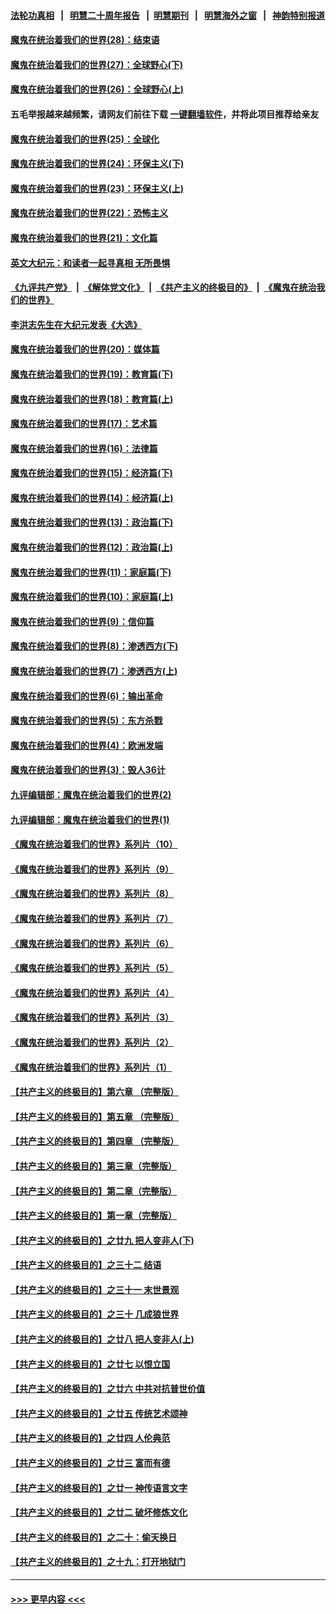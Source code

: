 #### [法轮功真相](https://github.com/gfw-breaker/truth/blob/master/README.md?t=0) &nbsp;&nbsp;|&nbsp;&nbsp; [明慧二十周年报告](https://github.com/gfw-breaker/mh-reports/blob/master/README.md?t=0) &nbsp;&nbsp;|&nbsp;&nbsp;[明慧期刊](https://github.com/gfw-breaker/mh-qikan) &nbsp;&nbsp;|&nbsp;&nbsp; [明慧海外之窗](https://github.com/gfw-breaker/mh-news/blob/master/README.md?t=0) &nbsp;&nbsp;|&nbsp;&nbsp; [神韵特别报道](https://github.com/gfw-breaker/mh-news/blob/master/shenyun.md?t=0)
#### [魔鬼在统治着我们的世界(28)：结束语](../pages/nsc422/n10936246.md?t=06120701) 
#### [魔鬼在统治着我们的世界(27)：全球野心(下)](../pages/nsc422/n10928319.md?t=06120701) 
#### [魔鬼在统治着我们的世界(26)：全球野心(上)](../pages/nsc422/n10900318.md?t=06120701) 
#### 五毛举报越来越频繁，请网友们前往下载 [一键翻墙软件](https://github.com/gfw-breaker/ssr-accounts)，并将此项目推荐给亲友
#### [魔鬼在统治着我们的世界(25)：全球化](../pages/nsc422/n10788205.md?t=06120701) 
#### [魔鬼在统治着我们的世界(24)：环保主义(下)](../pages/nsc422/n10695307.md?t=06120701) 
#### [魔鬼在统治着我们的世界(23)：环保主义(上)](../pages/nsc422/n10688613.md?t=06120701) 
#### [魔鬼在统治着我们的世界(22)：恐怖主义](../pages/nsc422/n10614727.md?t=06120701) 
#### [魔鬼在统治着我们的世界(21)：文化篇](../pages/nsc422/n10597706.md?t=06120701) 
#### [英文大纪元：和读者一起寻真相 无所畏惧](../pages/nsc422/n12542027.md?t=06120701) 
#### [《九评共产党》](https://github.com/begood0513/9ping.md/blob/master/README.md) &nbsp;|&nbsp; [《解体党文化》](../../../../jtdwh.md/blob/master/README.md)  &nbsp;|&nbsp; [《共产主义的终极目的》](../../../../gczydzjmd.md/blob/master/README.md) &nbsp;|&nbsp; [《魔鬼在统治我们的世界》](../../../../mgztzwmdsj.md/blob/master/README.md) 
#### [李洪志先生在大纪元发表《大选》](../pages/nsc422/n12534746.md?t=06120701) 
#### [魔鬼在统治着我们的世界(20)：媒体篇](../pages/nsc422/n10586579.md?t=06120701) 
#### [魔鬼在统治着我们的世界(19)：教育篇(下)](../pages/nsc422/n10564808.md?t=06120701) 
#### [魔鬼在统治着我们的世界(18)：教育篇(上)](../pages/nsc422/n10526970.md?t=06120701) 
#### [魔鬼在统治着我们的世界(17)：艺术篇](../pages/nsc422/n10499093.md?t=06120701) 
#### [魔鬼在统治着我们的世界(16)：法律篇](../pages/nsc422/n10485969.md?t=06120701) 
#### [魔鬼在统治着我们的世界(15)：经济篇(下)](../pages/nsc422/n10469975.md?t=06120701) 
#### [魔鬼在统治着我们的世界(14)：经济篇(上)](../pages/nsc422/n10457370.md?t=06120701) 
#### [魔鬼在统治着我们的世界(13)：政治篇(下)](../pages/nsc422/n10448270.md?t=06120701) 
#### [魔鬼在统治着我们的世界(12)：政治篇(上)](../pages/nsc422/n10444576.md?t=06120701) 
#### [魔鬼在统治着我们的世界(11)：家庭篇(下)](../pages/nsc422/n10440961.md?t=06120701) 
#### [魔鬼在统治着我们的世界(10)：家庭篇(上)](../pages/nsc422/n10435448.md?t=06120701) 
#### [魔鬼在统治着我们的世界(9)：信仰篇](../pages/nsc422/n10432159.md?t=06120701) 
#### [魔鬼在统治着我们的世界(8)：渗透西方(下)](../pages/nsc422/n10429603.md?t=06120701) 
#### [魔鬼在统治着我们的世界(7)：渗透西方(上)](../pages/nsc422/n10426013.md?t=06120701) 
#### [魔鬼在统治着我们的世界(6)：输出革命](../pages/nsc422/n10421536.md?t=06120701) 
#### [魔鬼在统治着我们的世界(5)：东方杀戮](../pages/nsc422/n10417707.md?t=06120701) 
#### [魔鬼在统治着我们的世界(4)：欧洲发端](../pages/nsc422/n10414890.md?t=06120701) 
#### [魔鬼在统治着我们的世界(3)：毁人36计](../pages/nsc422/n10411583.md?t=06120701) 
#### [九评编辑部：魔鬼在统治着我们的世界(2)](../pages/nsc422/n10410036.md?t=06120701) 
#### [九评编辑部：魔鬼在统治着我们的世界(1)](../pages/nsc422/n10406825.md?t=06120701) 
#### [《魔鬼在统治着我们的世界》系列片（10）](../pages/nsc422/n12292670.md?t=06120701) 
#### [《魔鬼在统治着我们的世界》系列片（9）](../pages/nsc422/n12290859.md?t=06120701) 
#### [《魔鬼在统治着我们的世界》系列片（8）](../pages/nsc422/n12287445.md?t=06120701) 
#### [《魔鬼在统治着我们的世界》系列片（7）](../pages/nsc422/n12283425.md?t=06120701) 
#### [《魔鬼在统治着我们的世界》系列片（6）](../pages/nsc422/n12282314.md?t=06120701) 
#### [《魔鬼在统治着我们的世界》系列片（5）](../pages/nsc422/n12281419.md?t=06120701) 
#### [《魔鬼在统治着我们的世界》系列片（4）](../pages/nsc422/n12274024.md?t=06120701) 
#### [《魔鬼在统治着我们的世界》系列片（3）](../pages/nsc422/n12271322.md?t=06120701) 
#### [《魔鬼在统治着我们的世界》系列片（2）](../pages/nsc422/n12269049.md?t=06120701) 
#### [《魔鬼在统治着我们的世界》系列片（1）](../pages/nsc422/n12267575.md?t=06120701) 
#### [【共产主义的终极目的】第六章 （完整版）](../pages/nsc422/n11428913.md?t=06120701) 
#### [【共产主义的终极目的】第五章 （完整版）](../pages/nsc422/n11428912.md?t=06120701) 
#### [【共产主义的终极目的】第四章 （完整版）](../pages/nsc422/n11428907.md?t=06120701) 
#### [【共产主义的终极目的】第三章（完整版）](../pages/nsc422/n11428848.md?t=06120701) 
#### [【共产主义的终极目的】第二章（完整版）](../pages/nsc422/n11428831.md?t=06120701) 
#### [【共产主义的终极目的】第一章（完整版）](../pages/nsc422/n11417651.md?t=06120701) 
#### [【共产主义的终极目的】之廿九 把人变非人(下)](../pages/nsc422/n11344140.md?t=06120701) 
#### [【共产主义的终极目的】之三十二 结语](../pages/nsc422/n11360535.md?t=06120701) 
#### [【共产主义的终极目的】之三十一 末世景观](../pages/nsc422/n11351129.md?t=06120701) 
#### [【共产主义的终极目的】之三十 几成狼世界](../pages/nsc422/n11348280.md?t=06120701) 
#### [【共产主义的终极目的】之廿八 把人变非人(上)](../pages/nsc422/n11340492.md?t=06120701) 
#### [【共产主义的终极目的】之廿七 以恨立国](../pages/nsc422/n11336944.md?t=06120701) 
#### [【共产主义的终极目的】之廿六 中共对抗普世价值](../pages/nsc422/n11324785.md?t=06120701) 
#### [【共产主义的终极目的】之廿五 传统艺术颂神](../pages/nsc422/n11296396.md?t=06120701) 
#### [【共产主义的终极目的】之廿四 人伦典范](../pages/nsc422/n11296397.md?t=06120701) 
#### [【共产主义的终极目的】之廿三 富而有德](../pages/nsc422/n11283598.md?t=06120701) 
#### [【共产主义的终极目的】之廿一 神传语言文字](../pages/nsc422/n11263265.md?t=06120701) 
#### [【共产主义的终极目的】之廿二 破坏修炼文化](../pages/nsc422/n11245728.md?t=06120701) 
#### [【共产主义的终极目的】之二十：偷天换日](../pages/nsc422/n11238846.md?t=06120701) 
#### [【共产主义的终极目的】之十九：打开地狱门](../pages/nsc422/n11206376.md?t=06120701) 

----
#### [ >>> 更早内容 <<< ](../indexes/nsc422-earlier.md)
